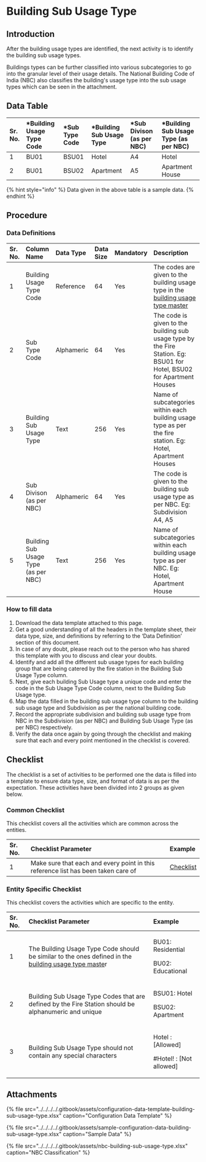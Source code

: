# Building Sub Usage Type

## Introduction

After the building usage types are identified, the next activity is to identify the building sub usage types.

Buildings types can be further classified into various subcategories to go into the granular level of their usage details. The National Building Code of India \(NBC\) also classifies the building's usage type into the sub usage types which can be seen in the attachment.

## Data Table

| Sr. No. | \*Building Usage Type Code | \*Sub Type Code | \*Building Sub Usage Type | \*Sub Divison \(as per NBC\) | \*Building Sub Usage Type \(as per NBC\) |
| :--- | :--- | :--- | :--- | :--- | :--- |
| 1 | BU01 | BSU01 | Hotel | A4 | Hotel |
| 2 | BU01 | BSU02 | Apartment | A5 | Apartment House |

{% hint style="info" %}
Data given in the above table is a sample data.
{% endhint %}

## Procedure

### Data Definitions

| Sr. No. | Column Name | Data Type | Data Size | Mandatory | Description |
| :--- | :--- | :--- | :--- | :--- | :--- |
| 1 | Building Usage Type Code | Reference | 64 | Yes | The codes are given to the building usage type in the[ building usage type master](building-usage-type.md) |
| 2 | Sub Type Code | Alphameric | 64 | Yes | The code is given to the building sub usage type by the Fire Station. Eg: BSU01 for Hotel, BSU02 for Apartment Houses |
| 3 | Building Sub Usage Type | Text | 256 | Yes | Name of subcategories within each building usage type as per the fire station. Eg: Hotel, Apartment Houses |
| 4 | Sub Divison \(as per NBC\) | Alphameric | 64 | Yes | The code is given to the building sub usage type as per NBC. Eg: Subdivision A4, A5 |
| 5 | Building Sub Usage Type \(as per NBC\) | Text | 256 | Yes | Name of subcategories within each building usage type as per NBC. Eg: Hotel, Apartment House |

### How to fill data

1. Download the data template attached to this page.
2. Get a good understanding of all the headers in the template sheet, their data type, size, and definitions by referring to the ‘Data Definition’ section of this document.
3. In case of any doubt, please reach out to the person who has shared this template with you to discuss and clear your doubts.
4. Identify and add all the different sub usage types for each building group that are being catered by the fire station in the Building Sub Usage Type column.
5. Next, give each building Sub Usage type a unique code and enter the code in the Sub Usage Type Code column, next to the Building Sub Usage type.
6. Map the data filled in the building sub usage type column to the building sub usage type and Subdivision as per the national building code.
7. Record the appropriate subdivision and building sub usage type from NBC in the Subdivision \(as per NBC\) and Building Sub Usage Type \(as per NBC\) respectively.
8. Verify the data once again by going through the checklist and making sure that each and every point mentioned in the checklist is covered.

## Checklist

The checklist is a set of activities to be performed one the data is filled into a template to ensure data type, size, and format of data is as per the expectation. These activities have been divided into 2 groups as given below.

### Common Checklist

This checklist covers all the activities which are common across the entities.

| Sr. No. | Checklist Parameter | Example |
| :--- | :--- | :--- |
| 1 | Make sure that each and every point in this reference list has been taken care of | [Checklist](../common-config/checklist.md) |

### Entity Specific Checklist

This checklist covers the activities which are specific to the entity.

<table>
  <thead>
    <tr>
      <th style="text-align:left">Sr. No.</th>
      <th style="text-align:left">Checklist Parameter</th>
      <th style="text-align:left">Example</th>
    </tr>
  </thead>
  <tbody>
    <tr>
      <td style="text-align:left">1</td>
      <td style="text-align:left">The Building Usage Type Code should be similar to the ones defined in
        the <a href="building-usage-type.md">building usage type maste</a>r</td>
      <td
      style="text-align:left">
        <p>BU01: Residential</p>
        <p>BU02: Educational</p>
        </td>
    </tr>
    <tr>
      <td style="text-align:left">2</td>
      <td style="text-align:left">Building Sub Usage Type Codes that are defined by the Fire Station should
        be alphanumeric and unique</td>
      <td style="text-align:left">
        <p>BSU01: Hotel</p>
        <p>BSU02: Apartment</p>
      </td>
    </tr>
    <tr>
      <td style="text-align:left">3</td>
      <td style="text-align:left">Building Sub Usage Type should not contain any special characters</td>
      <td
      style="text-align:left">
        <p>Hotel : [Allowed]</p>
        <p>#Hotel! : [Not allowed]</p>
        </td>
    </tr>
  </tbody>
</table>

## Attachments

{% file src="../../../../.gitbook/assets/configuration-data-template-building-sub-usage-type.xlsx" caption="Configuration Data Template" %}

{% file src="../../../../.gitbook/assets/sample-configuration-data-building-sub-usage-type.xlsx" caption="Sample Data" %}

{% file src="../../../../.gitbook/assets/nbc-building-sub-usage-type.xlsx" caption="NBC Classification" %}

